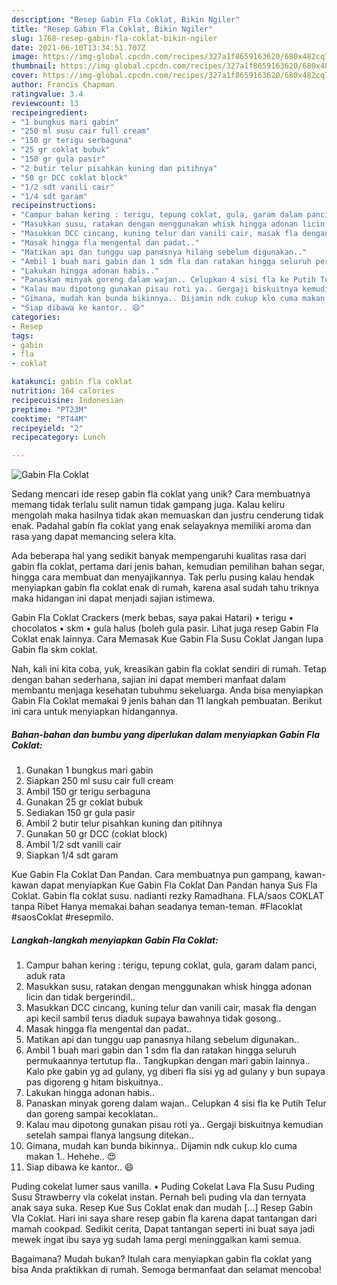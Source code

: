 ```yaml
---
description: "Resep Gabin Fla Coklat, Bikin Ngiler"
title: "Resep Gabin Fla Coklat, Bikin Ngiler"
slug: 1768-resep-gabin-fla-coklat-bikin-ngiler
date: 2021-06-10T13:34:51.707Z
image: https://img-global.cpcdn.com/recipes/327a1f8659163620/680x482cq70/gabin-fla-coklat-foto-resep-utama.jpg
thumbnail: https://img-global.cpcdn.com/recipes/327a1f8659163620/680x482cq70/gabin-fla-coklat-foto-resep-utama.jpg
cover: https://img-global.cpcdn.com/recipes/327a1f8659163620/680x482cq70/gabin-fla-coklat-foto-resep-utama.jpg
author: Francis Chapman
ratingvalue: 3.4
reviewcount: 13
recipeingredient:
- "1 bungkus mari gabin"
- "250 ml susu cair full cream"
- "150 gr terigu serbaguna"
- "25 gr coklat bubuk"
- "150 gr gula pasir"
- "2 butir telur pisahkan kuning dan pitihnya"
- "50 gr DCC coklat block"
- "1/2 sdt vanili cair"
- "1/4 sdt garam"
recipeinstructions:
- "Campur bahan kering : terigu, tepung coklat, gula, garam dalam panci, aduk rata"
- "Masukkan susu, ratakan dengan menggunakan whisk hingga adonan licin dan tidak bergerindil.."
- "Masukkan DCC cincang, kuning telur dan vanili cair, masak fla dengan api kecil sambil terus diaduk supaya bawahnya tidak gosong.."
- "Masak hingga fla mengental dan padat.."
- "Matikan api dan tunggu uap panasnya hilang sebelum digunakan.."
- "Ambil 1 buah mari gabin dan 1 sdm fla dan ratakan hingga seluruh permukaannya tertutup fla.. Tangkupkan dengan mari gabin lainnya.. Kalo pke gabin yg ad gulany, yg diberi fla sisi yg ad gulany y bun supaya pas digoreng g hitam biskuitnya.."
- "Lakukan hingga adonan habis.."
- "Panaskan minyak goreng dalam wajan.. Celupkan 4 sisi fla ke Putih Telur dan goreng sampai kecoklatan.."
- "Kalau mau dipotong gunakan pisau roti ya.. Gergaji biskuitnya kemudian setelah sampai flanya langsung ditekan.."
- "Gimana, mudah kan bunda bikinnya.. Dijamin ndk cukup klo cuma makan 1.. Hehehe.. 😍"
- "Siap dibawa ke kantor.. 😄"
categories:
- Resep
tags:
- gabin
- fla
- coklat

katakunci: gabin fla coklat 
nutrition: 164 calories
recipecuisine: Indonesian
preptime: "PT23M"
cooktime: "PT44M"
recipeyield: "2"
recipecategory: Lunch

---
```



![Gabin Fla Coklat](https://img-global.cpcdn.com/recipes/327a1f8659163620/680x482cq70/gabin-fla-coklat-foto-resep-utama.jpg)

Sedang mencari ide resep gabin fla coklat yang unik? Cara membuatnya memang tidak terlalu sulit namun tidak gampang juga. Kalau keliru mengolah maka hasilnya tidak akan memuaskan dan justru cenderung tidak enak. Padahal gabin fla coklat yang enak selayaknya memiliki aroma dan rasa yang dapat memancing selera kita.

Ada beberapa hal yang sedikit banyak mempengaruhi kualitas rasa dari gabin fla coklat, pertama dari jenis bahan, kemudian pemilihan bahan segar, hingga cara membuat dan menyajikannya. Tak perlu pusing kalau hendak menyiapkan gabin fla coklat enak di rumah, karena asal sudah tahu triknya maka hidangan ini dapat menjadi sajian istimewa.

Gabin Fla Coklat Crackers (merk bebas, saya pakai Hatari) • terigu • chocolatos • skm • gula halus (boleh gula pasir. Lihat juga resep Gabin Fla Coklat enak lainnya. Cara Memasak Kue Gabin Fla Susu Coklat Jangan lupa Gabin fla skm coklat.


Nah, kali ini kita coba, yuk, kreasikan gabin fla coklat sendiri di rumah. Tetap dengan bahan sederhana, sajian ini dapat memberi manfaat dalam membantu menjaga kesehatan tubuhmu sekeluarga. Anda bisa menyiapkan Gabin Fla Coklat memakai 9 jenis bahan dan 11 langkah pembuatan. Berikut ini cara untuk menyiapkan hidangannya.

<!--inarticleads1-->

##### Bahan-bahan dan bumbu yang diperlukan dalam menyiapkan Gabin Fla Coklat:

1. Gunakan 1 bungkus mari gabin
1. Siapkan 250 ml susu cair full cream
1. Ambil 150 gr terigu serbaguna
1. Gunakan 25 gr coklat bubuk
1. Sediakan 150 gr gula pasir
1. Ambil 2 butir telur pisahkan kuning dan pitihnya
1. Gunakan 50 gr DCC (coklat block)
1. Ambil 1/2 sdt vanili cair
1. Siapkan 1/4 sdt garam


Kue Gabin Fla Coklat Dan Pandan. Cara membuatnya pun gampang, kawan-kawan dapat menyiapkan Kue Gabin Fla Coklat Dan Pandan hanya Sus Fla Coklat. Gabin fla coklat susu. nadianti rezky Ramadhana. FLA/saos COKLAT tanpa Ribet Hanya memakai bahan seadanya teman-teman. #Flacoklat #saosCoklat #resepmilo. 

<!--inarticleads2-->

##### Langkah-langkah menyiapkan Gabin Fla Coklat:

1. Campur bahan kering : terigu, tepung coklat, gula, garam dalam panci, aduk rata
1. Masukkan susu, ratakan dengan menggunakan whisk hingga adonan licin dan tidak bergerindil..
1. Masukkan DCC cincang, kuning telur dan vanili cair, masak fla dengan api kecil sambil terus diaduk supaya bawahnya tidak gosong..
1. Masak hingga fla mengental dan padat..
1. Matikan api dan tunggu uap panasnya hilang sebelum digunakan..
1. Ambil 1 buah mari gabin dan 1 sdm fla dan ratakan hingga seluruh permukaannya tertutup fla.. Tangkupkan dengan mari gabin lainnya.. Kalo pke gabin yg ad gulany, yg diberi fla sisi yg ad gulany y bun supaya pas digoreng g hitam biskuitnya..
1. Lakukan hingga adonan habis..
1. Panaskan minyak goreng dalam wajan.. Celupkan 4 sisi fla ke Putih Telur dan goreng sampai kecoklatan..
1. Kalau mau dipotong gunakan pisau roti ya.. Gergaji biskuitnya kemudian setelah sampai flanya langsung ditekan..
1. Gimana, mudah kan bunda bikinnya.. Dijamin ndk cukup klo cuma makan 1.. Hehehe.. 😍
1. Siap dibawa ke kantor.. 😄


Puding cokelat lumer saus vanilla. • Puding Cokelat Lava Fla Susu Puding Susu Strawberry vla cokelat instan. Pernah beli puding vla dan ternyata anak saya suka. Resep Kue Sus Coklat enak dan mudah […] Resep Gabin Vla Coklat. Hari ini saya share resep gabin fla karena dapat tantangan dari mamah cookpad. Sedikit cerita, Dapat tantangan seperti ini buat saya jadi mewek ingat ibu saya yg sudah lama pergi meninggalkan kami semua. 

Bagaimana? Mudah bukan? Itulah cara menyiapkan gabin fla coklat yang bisa Anda praktikkan di rumah. Semoga bermanfaat dan selamat mencoba!
